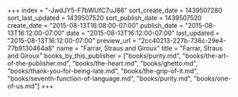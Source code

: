 +++
index = "-JwdJY5-F7bWUfC7uJ86"
sort_create_date = 1439507280
sort_last_updated = 1439507520
sort_publish_date = 1439507520
create_date = "2015-08-13T16:08:00-07:00"
publish_date = "2015-08-13T16:12:00-07:00"
date = "2015-08-13T16:12:00-07:00"
last_updated = "2015-08-13T16:12:00-07:00"
preview_url = "2cc40213-227b-736c-29e4-77b9130464a8"
name = "Farrar, Straus and Giroux"
title = "Farrar, Straus and Giroux"
books_by_this_publisher = ["books/purity.md", "books/the-art-of-the-publisher.md", "books/the-heart.md", "books/ghetto.md", "books/thank-you-for-being-late.md", "books/the-grip-of-it.md", "books/seventh-function-of-language.md", "books/purity.md", "books/one-of-us.md"]
+++

